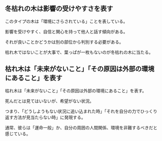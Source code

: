 
## 冬枯れの木は影響の受けやすさを表す

このタイプの木は「環境にさらされている」ことを表している。

影響を受けやすく、自信と関心を持って他人と話す傾向がある。

それが良いことかどうかは別の部位から判別する必要がある。

枯れ木ではないことが大事で、葉っぱが一枚もないのが冬枯れの木に当たる。




## 枯れ木は「未来がないこと」「その原因は外部の環境にあること」を表す

枯れ木は「未来がないこと」「その原因は外部の環境にあること」を表す。

死んだとは見てはいないが、希望がない状況。

つまり、「どうしようもない状況に追い込まれた時」「それを自分の力でひっくり返す方法が見当たらない時」に発現する。

通常、彼らは「運命一般」か、自分の周囲の人間関係、環境を非難するべきだと感じている。











